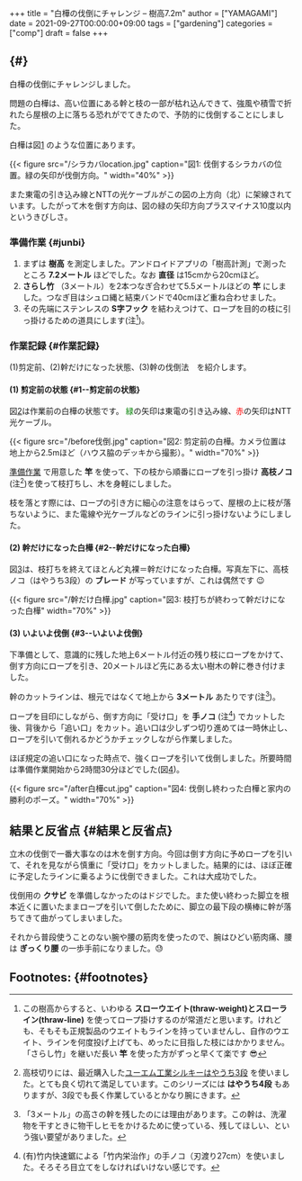 +++
title = "白樺の伐倒にチャレンジ – 樹高7.2m"
author = ["YAMAGAMI"]
date = 2021-09-27T00:00:00+09:00
tags = ["gardening"]
categories = ["comp"]
draft = false
+++

##  {#}

白樺の伐倒にチャレンジしました。

問題の白樺は、高い位置にある幹と枝の一部が枯れ込んできて、強風や積雪で折れたら屋根の上に落ちる恐れがでてきたので、予防的に伐倒することにしました。

白樺は図[1](#org140a854) のような位置にあります。

<a id="org140a854"></a>

{{< figure src="/シラカバlocation.jpg" caption="&#22259;1:  伐倒するシラカバの位置。緑の矢印が伐倒方向。" width="40%" >}}

また東電の引き込み線とNTTの光ケーブルがこの図の上方向（北）に架線されています。したがって木を倒す方向は、図の緑の矢印方向プラスマイナス10度以内というきびしさ。


### 準備作業 {#junbi}

1.  まずは **樹高** を測定しました。アンドロイドアプリの「樹高計測」で測ったところ **7.2メートル** ほどでした。なお **直径** は15cmから20cmほど。
2.  **さらし竹** （3メートル）を2本つなぎ合わせて5.5メートルほどの **竿** にしました。つなぎ目はシュロ縄と結束バンドで40cmほど重ね合わせました。
3.  その先端にステンレスの **S字フック** を結わえつけて、ロープを目的の枝に引っ掛けるための道具にします(注[^fn:1])。


### 作業記録 {#作業記録}

(1)剪定前、(2)幹だけになった状態、(3)幹の伐倒法　を紹介します。


#### (1) 剪定前の状態 {#1--剪定前の状態}

図[2](#orgdb7fc19)は作業前の白樺の状態です。
<span style="color: green">緑</span>の矢印は東電の引き込み線、<span style="color: red">赤</span>の矢印はNTT光ケーブル。

<a id="orgdb7fc19"></a>

{{< figure src="/before伐倒.jpg" caption="&#22259;2:  剪定前の白樺。カメラ位置は地上から2.5mほど（ハウス脇のデッキから撮影）。" width="70%" >}}

[準備作業](#junbi) で用意した **竿** を使って、下の枝から順番にロープを引っ掛け **高枝ノコ** (注[^fn:2])を使って枝打ちし、木を身軽にしました。

枝を落とす際には、ロープの引き方に細心の注意をはらって、屋根の上に枝が落ちないように、また電線や光ケーブルなどのラインに引っ掛けないようにしました。


#### (2) 幹だけになった白樺 {#2--幹だけになった白樺}

図[3](#orgbf3112a)は、枝打ちを終えてほとんど丸裸＝幹だけになった白樺。写真左下に、高枝ノコ（はやうち3段）の **ブレード** が写っていますが、これは偶然です :wink:

<a id="orgbf3112a"></a>

{{< figure src="/幹だけ白樺.jpg" caption="&#22259;3:  枝打ちが終わって幹だけになった白樺" width="70%" >}}


#### (3) いよいよ伐倒 {#3--いよいよ伐倒}

下準備として、意識的に残した地上6メートル付近の残り枝にロープをかけて、倒す方向にロープを引き、20メートルほど先にある太い樹木の幹に巻き付けました。

幹のカットラインは、根元ではなくて地上から **3メートル** あたりです(注[^fn:3])。

ロープを目印にしながら、倒す方向に「受け口」を **手ノコ** (注[^fn:4]) でカットした後、背後から「追い口」をカット。追い口は少しずつ切り進めては一時休止し、ロープを引いて倒れるかどうかチェックしながら作業しました。

ほぼ規定の追い口になった時点で、強くロープを引いて伐倒しました。所要時間は準備作業開始から2時間30分ほどでした(図[4](#org2941d19))。

<a id="org2941d19"></a>

{{< figure src="/after白樺cut.jpg" caption="&#22259;4:  伐倒し終わった白樺と家内の勝利のポーズ。" width="70%" >}}


## 結果と反省点 {#結果と反省点}

立木の伐倒で一番大事なのは木を倒す方向。今回は倒す方向に予めロープを引いて、それを見ながら慎重に「受け口」をカットしました。結果的には、ほぼ正確に予定したラインに乗るように伐倒できました。これは大成功でした。

伐倒用の **クサビ** を準備しなかったのはドジでした。また使い終わった脚立を根本近くに置いたままロープを引いて倒したために、脚立の最下段の横棒に幹が落ちてきて曲がってしまいました。

それから普段使うことのない腕や腰の筋肉を使ったので、腕はひどい筋肉痛、腰は **ぎっくり腰** の一歩手前になりました。:sweat:


## Footnotes: {#footnotes}

[^fn:1]: この樹高からすると、いわゆる **スローウエイト(thraw-weight)とスローライン(thraw-line)** を使ってロープ掛けするのが常道だと思います。けれども、そもそも正規製品のウエイトもラインを持っていませんし、自作のウエイト、ラインを何度投げ上げても、めったに目指した枝にはかかりません。「さらし竹」を継いだ長い **竿** を使った方がずっと早くて楽です :sunglasses:
[^fn:2]: 高枝切りには、最近購入した[ユーエム工業シルキーはやうち3段](https://www.silky.jp/items/178-39.html) を使いました。とても良く切れて満足しています。このシリーズには **はやうち4段** もありますが、3段でも長く作業しているとかなり腕にきます。
[^fn:3]: 「3メートル」の高さの幹を残したのには理由があります。この幹は、洗濯物を干すときに物干しヒモをかけるために使っている、残してほしい、という強い要望がありました。
[^fn:4]: (有)竹内快速鋸による「竹内栄治作」の手ノコ（刃渡り27cm）を使いました。そろそろ目立てをしなければいけない感じです。